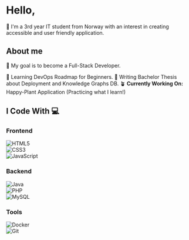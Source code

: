 <h1 align="left">Hello, </h1>
<p align="left">🌸 I'm a 3rd year IT student from Norway with an interest in creating accessible and user friendly application.</p>

## About me

🎯 My goal is to become a Full-Stack Developer.</p>
🦋 Learning DevOps Roadmap for Beginners. 
🐥 Writing Bachelor Thesis about Deployment and Knowledge Graphs DB. 
🪴 **Currently Working On:** Happy-Plant Application (Practicing what I learn!)

###

## I Code With 💻

### Frontend  
![HTML5](https://cdn.jsdelivr.net/gh/devicons/devicon/icons/html5/html5-original.svg)  
![CSS3](https://cdn.jsdelivr.net/gh/devicons/devicon/icons/css3/css3-original.svg)  
![JavaScript](https://cdn.jsdelivr.net/gh/devicons/devicon/icons/javascript/javascript-original.svg)

### Backend  
![Java](https://cdn.jsdelivr.net/gh/devicons/devicon/icons/java/java-original.svg)  
![PHP](https://cdn.jsdelivr.net/gh/devicons/devicon/icons/php/php-original.svg)  
![MySQL](https://cdn.jsdelivr.net/gh/devicons/devicon/icons/mysql/mysql-original.svg)

### Tools  
![Docker](https://cdn.jsdelivr.net/gh/devicons/devicon/icons/docker/docker-original.svg)  
![Git](https://cdn.jsdelivr.net/gh/devicons/devicon/icons/git/git-original.svg)
###
